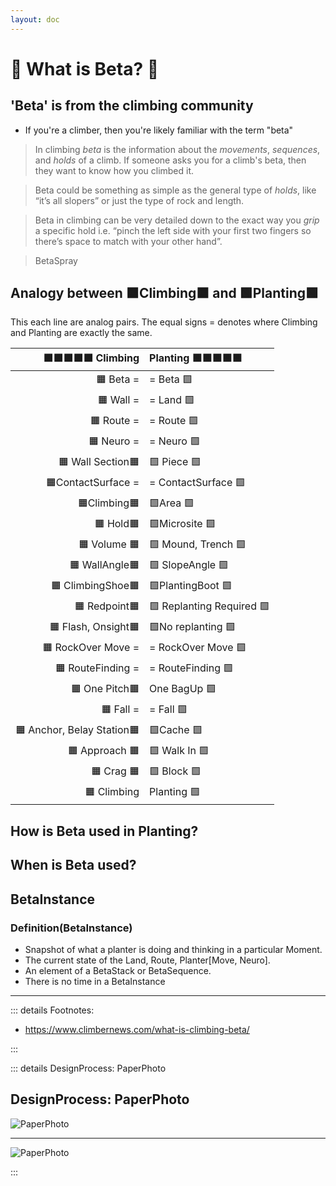 ```yaml
---
layout: doc
---
```


<script setup>
import JoinKlimbeta from './Join_Klimbeta_Plantbeta.vue'
</script>

# 💬 What is Beta? 💬

## 'Beta' is from the climbing community

- If you're a climber, then you're likely familiar with the term "beta"

> In climbing _beta_ is the information about the _movements_, _sequences_, and _holds_ of a climb. If someone asks you for a climb's beta, then they want to know how you climbed it.

> Beta could be something as simple as the general type of _holds_, like “it’s all slopers” or just the type of rock and length.

> Beta in climbing can be very detailed down to the exact way you _grip_ a specific hold i.e. “pinch the left side with your first two fingers so there’s space to match with your other hand”.

> BetaSpray

## Analogy between 🟧Climbing🟧 and 🟩Planting🟩

This each line are analog pairs. The equal signs = denotes where Climbing and Planting are exactly the same.

|        🟧🟧🟧🟧🟧 Climbing | Planting 🟩🟩🟩🟩🟩 |
| -------------------------: | :------------------ |
|                  🟧 Beta = | = Beta 🟩           |
|                  🟧 Wall = | = Land 🟩           |
|                 🟧 Route = | = Route 🟩          |
|                 🟧 Neuro = | = Neuro 🟩          |
|          🟧 Wall Section🟧 | 🟩 Piece 🟩         |
|         🟧ContactSurface = | = ContactSurface 🟩 |
|               🟧Climbing🟧 | 🟩Area 🟩           |
|                  🟧 Hold🟧 | 🟩Microsite 🟩      |
|               🟧 Volume 🟧 | 🟩 Mound, Trench 🟩 |
|             🟧 WallAngle🟧 | 🟩 SlopeAngle 🟩    |
|          🟧 ClimbingShoe🟧 | 🟩PlantingBoot 🟩   |
|              🟧 Redpoint🟧 | 🟩 Replanting Required 🟩       |
|        🟧 Flash, Onsight🟧 | 🟩No replanting 🟩  |
|         🟧 RockOver Move = | = RockOver Move 🟩  |
|          🟧 RouteFinding = | = RouteFinding 🟩   |
|             🟧 One Pitch🟧 | One BagUp 🟩        |
|                  🟧 Fall = | = Fall 🟩           |
| 🟧 Anchor, Belay Station🟧 | 🟩Cache 🟩          |
|             🟧 Approach 🟧 | 🟩 Walk In 🟩       |
|                 🟧 Crag 🟧 | 🟩 Block 🟩         |
|                🟧 Climbing | Planting 🟩         |


## How is Beta used in Planting?

## When is Beta used?

## BetaInstance

### Definition(BetaInstance)

- Snapshot of what a planter is doing and thinking in a particular Moment.
- The current state of the Land, Route, Planter[Move, Neuro].
- An element of a BetaStack or BetaSequence.
- There is no time in a BetaInstance

---

::: details Footnotes:

- https://www.climbernews.com/what-is-climbing-beta/

:::

::: details DesignProcess: PaperPhoto

## DesignProcess: PaperPhoto

![PaperPhoto](/Paper_BetaQuote.jpg)

---

![PaperPhoto](/Paper_BetaQuote2.jpg)

:::
